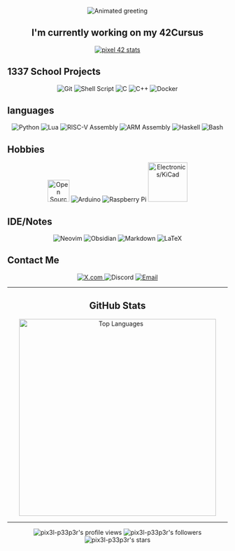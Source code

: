 <p align="center">
  <img src="https://readme-typing-svg.herokuapp.com/?font=Gugi&size=35&center=true&vCenter=true&width=500&height=70&duration=4000&pause=1000&color=2770BB&lines=Hi+There!;+pix3l_p33p3r+here!;" alt="Animated greeting" />
</p>

<h2 align="center">I'm currently working on my 42Cursus</h2>

<p align="center">
  <a href="https://github.com/oakoudad/badge42">
    <img src="https://badge.mediaplus.ma/binary/elel-yak" alt="pixel 42 stats" />
  </a>
</p>

## 1337 School Projects

<p align="center">
  <img src="https://img.shields.io/badge/git%20-%23F05033.svg?&style=for-the-badge&logo=git&logoColor=white" alt="Git">
  <img src="https://img.shields.io/badge/shell_script%20-%23121011.svg?&style=for-the-badge&logo=gnu-bash&logoColor=white" alt="Shell Script">
  <img src="https://img.shields.io/badge/c%20-%2300599C.svg?&style=for-the-badge&logo=c&logoColor=white" alt="C">
  <img src="https://img.shields.io/badge/c++%20-%2300599C.svg?&style=for-the-badge&logo=c%2B%2B&logoColor=white" alt="C++">
  <img src="https://img.shields.io/badge/docker%20-%230db7ed.svg?&style=for-the-badge&logo=docker&logoColor=white" alt="Docker">
</p>

## languages

<p align="center">
  <img src="https://img.shields.io/badge/-Python-3776AB?style=for-the-badge&logo=Python&logoColor=white" alt="Python">
  <img src="https://img.shields.io/badge/-lua-2C2D72?style=for-the-badge&logo=lua&logoColor=white" alt="Lua">
  <img src="https://img.shields.io/badge/risc--v%20asm-%230073C7.svg?&style=for-the-badge&logo=riscv&logoColor=white" alt="RISC-V Assembly">
  <img src="https://img.shields.io/badge/arm%20asm-%230097A6.svg?&style=for-the-badge&logo=arm&logoColor=white" alt="ARM Assembly">
  <img src="https://img.shields.io/badge/haskell-%235D4F85.svg?&style=for-the-badge&logo=haskell&logoColor=white" alt="Haskell">
  <img src="https://img.shields.io/badge/-bash-4EAA25?style=for-the-badge&logo=gnu-bash&logoColor=white" alt="Bash">



</p>

## Hobbies

<p align="center">
  <img width="50" height="50" src="https://upload.wikimedia.org/wikipedia/commons/f/fd/Open-source-hardware-logo.svg" alt="Open Source Hardware">
  <img src="https://img.shields.io/badge/-Arduino-00979D?style=for-the-badge&logo=Arduino&logoColor=white" alt="Arduino">
  <img src="https://img.shields.io/badge/-Raspberry%20Pi-C51A4A?style=for-the-badge&logo=Raspberry-Pi" alt="Raspberry Pi">
  <img width="90" src="https://upload.wikimedia.org/wikipedia/commons/5/59/KiCad-Logo.svg" alt="Electronics/KiCad">
</p>

## IDE/Notes

<p align="center">
  <img alt="Neovim" src="https://img.shields.io/badge/Neovim-57A143?style=for-the-badge&logo=neovim&logoColor=white">
  <img alt="Obsidian" src="https://img.shields.io/badge/Obsidian-000000?style=for-the-badge&logo=obsidian&logoColor=white">
  <img alt="Markdown" src="https://img.shields.io/badge/markdown-%23000000.svg?&style=for-the-badge&logo=markdown&logoColor=white">
  <img alt="LaTeX" src="https://img.shields.io/badge/latex-%23008080.svg?&style=for-the-badge&logo=latex&logoColor=white">
</p>

## Contact Me

<p align="center">
  <a href="https://x.com/PiX3L_P33P3R">
    <img src="https://img.shields.io/badge/X-%23000000.svg?style=flat&logo=X&logoColor=white" alt="X.com">
  </a>
  <!--<a href="https://discordapp.com/users/YOUR_USER_ID">-->
    <img src="https://img.shields.io/badge/Discord-%237289DA.svg?style=flat&logo=discord&logoColor=white" alt="Discord">
  </a>

  <a href="mailto:elel-yak@student.1337.ma">
    <img src="https://img.shields.io/badge/Email-D14836?style=flat&logo=gmail&logoColor=white" alt="Email">
</a>
</p>

---

<h2 align="center">GitHub Stats</h2>

<p align="center">
  <img width="450" src="https://github-readme-stats.vercel.app/api/top-langs/?username=pix3l-p33p3r&layout=compact&include_all_commits=true&count_private=true&theme=transparent" alt="Top Languages" />
</p>

---

<p align="center">
  <img alt="pix3l-p33p3r's profile views" src="https://komarev.com/ghpvc/?username=pix3l-p33p3r&color=blue&style=flat" />
  <img alt="pix3l-p33p3r's followers" src="https://img.shields.io/github/followers/pix3l-p33p3r?color=2770BB" />
  <img alt="pix3l-p33p3r's stars" src="https://img.shields.io/github/stars/pix3l-p33p3r?color=2770BB" />
</p>


<!--<br>-->

 <!--``My Portfolio :`` **https://pix3l-p33p3r.github.io/portfolio/**-->

<!--

<div align="center"><h4 align="center">Buy me a </h4><a href="https://www.buymeacoffee.com/pix3l-p33p3r" target="_blank"><img src="./assets/coffe.png" alt="Buy Me A Coffee" height="56" width="56" align="center" ></a></div>
<div align="center">

### Or Show some <img align="center" href="#" src="./assets/heart.png" width="32" height="32" /> by <img href="#" src="./assets/stars.png" align="center" width="32" height="32"/> some of the repositories!

</div>
